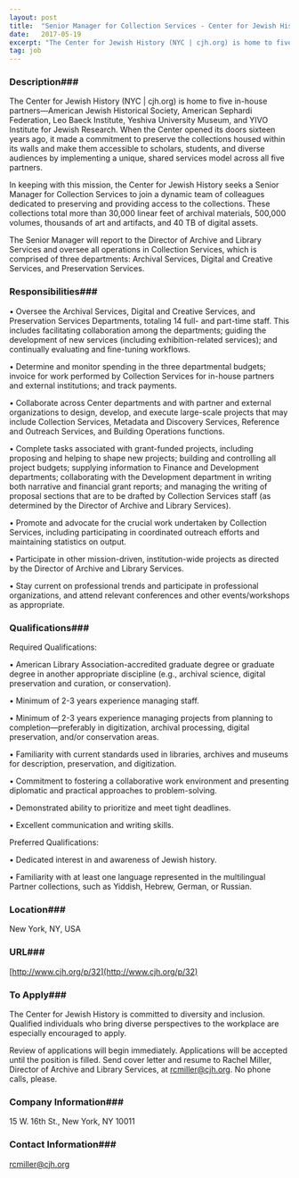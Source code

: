 ```yaml
---
layout: post
title:  "Senior Manager for Collection Services - Center for Jewish History"
date:   2017-05-19
excerpt: "The Center for Jewish History (NYC | cjh.org) is home to five in-house partners—American Jewish Historical Society, American Sephardi Federation, Leo Baeck Institute, Yeshiva University Museum, and YIVO Institute for Jewish Research. When the Center opened its doors sixteen years ago, it made a commitment to preserve the collections housed..."
tag: job
---
```


### Description###

The Center for Jewish History (NYC | cjh.org) is home to five in-house partners—American Jewish Historical Society, American Sephardi Federation, Leo Baeck Institute, Yeshiva University Museum, and YIVO Institute for Jewish Research.  When the Center opened its doors sixteen years ago, it made a commitment to preserve the collections housed within its walls and make them accessible to scholars, students, and diverse audiences by implementing a unique, shared services model across all five partners.

In keeping with this mission, the Center for Jewish History seeks a Senior Manager for Collection Services to join a dynamic team of colleagues dedicated to preserving and providing access to the collections. These collections total more than 30,000 linear feet of archival materials, 500,000 volumes, thousands of art and artifacts, and 40 TB of digital assets. 
  
The Senior Manager will report to the Director of Archive and Library Services and oversee all operations in Collection Services, which is comprised of three departments: Archival Services, Digital and Creative Services, and Preservation Services. 



### Responsibilities###



• 	Oversee the Archival Services, Digital and Creative Services, and Preservation Services Departments, totaling 14 full- and part-time staff. This includes facilitating collaboration among the departments; guiding the development of new services (including exhibition-related services); and continually evaluating and fine-tuning workflows. 

• 	Determine and monitor spending in the three departmental budgets; invoice for work performed by Collection Services for in-house partners and external institutions; and track payments.

• 	Collaborate across Center departments and with partner and external organizations to design, develop, and execute large-scale projects that may include Collection Services, Metadata and Discovery Services, Reference and Outreach Services, and Building Operations functions.

• 	Complete tasks associated with grant-funded projects, including proposing and helping to shape new projects; building and controlling all project budgets; supplying information to Finance and Development departments; collaborating with the Development department in writing both narrative and financial grant reports; and managing the writing of proposal sections that are to be drafted by Collection Services staff (as determined by the Director of Archive and Library Services).

• 	Promote and advocate for the crucial work undertaken by Collection Services, including participating in coordinated outreach efforts and maintaining statistics on output.

• 	Participate in other mission-driven, institution-wide projects as directed by the Director of Archive and Library Services.

• 	Stay current on professional trends and participate in professional organizations, and attend relevant conferences and other events/workshops as appropriate.



### Qualifications###

Required Qualifications:

• 	American Library Association-accredited graduate degree or graduate degree in another appropriate discipline (e.g., archival science, digital preservation and curation, or conservation).

• 	Minimum of 2-3 years experience managing staff.

• 	Minimum of 2-3 years experience managing projects from planning to completion—preferably in digitization, archival processing, digital preservation, and/or conservation areas.

• 	Familiarity with current standards used in libraries, archives and museums for description, preservation, and digitization.

• 	Commitment to fostering a collaborative work environment and presenting diplomatic and practical approaches to problem-solving.

• 	Demonstrated ability to prioritize and meet tight deadlines.

• 	Excellent communication and writing skills.

Preferred Qualifications:

• 	Dedicated interest in and awareness of Jewish history.

• 	Familiarity with at least one language represented in the multilingual Partner collections, such as Yiddish, Hebrew, German, or Russian. 





### Location###

New York, NY, USA


### URL###

[http://www.cjh.org/p/32](http://www.cjh.org/p/32)

### To Apply###

The Center for Jewish History is committed to diversity and inclusion. Qualified individuals who bring diverse perspectives to the workplace are especially encouraged to apply.

Review of applications will begin immediately. Applications will be accepted until the position is filled. Send cover letter and resume to Rachel Miller, Director of Archive and Library Services, at rcmiller@cjh.org. No phone calls, please.



### Company Information###

15 W. 16th St., New York, NY 10011


### Contact Information###

rcmiller@cjh.org

